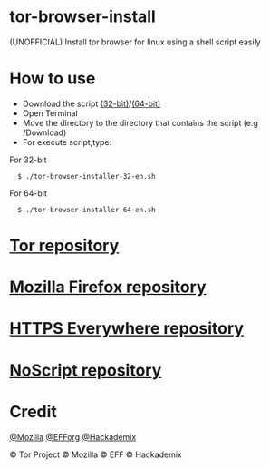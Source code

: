 # tor-browser-install
(UNOFFICIAL) Install tor browser for linux using a shell script easily
# How to use
- Download the script [(32-bit)](https://raw.githubusercontent.com/O7zSO31IVg/tor-browser-installer/main/tor-browser-install-32-en.sh)/[(64-bit)](https://raw.githubusercontent.com/O7zSO31IVg/tor-browser-installer/main/tor-browser-install-64-en.sh)
- Open Terminal
- Move the directory to the directory that contains the script (e.g /Download)
- For execute script,type:

For 32-bit

      $ ./tor-browser-installer-32-en.sh


For 64-bit

      $ ./tor-browser-installer-64-en.sh


# [Tor repository](https://gitweb.torproject.org/tor.git)
# [Mozilla Firefox repository](https://hg.mozilla.org/mozilla-central/)
# [HTTPS Everywhere repository](https://github.com/EFForg/https-everywhere/)
# [NoScript repository](https://github.com/hackademix/noscript)
# Credit
[@Mozilla](https://github.com/mozilla/) [@EFForg](https://github.com/EFForg) [@Hackademix](https://github.com/hackademix)


© Tor Project © Mozilla © EFF © Hackademix
